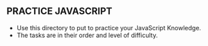 ## PRACTICE JAVASCRIPT
- Use this directory to put to practice your JavaScript Knowledge.
- The tasks are in their order and level of difficulty.